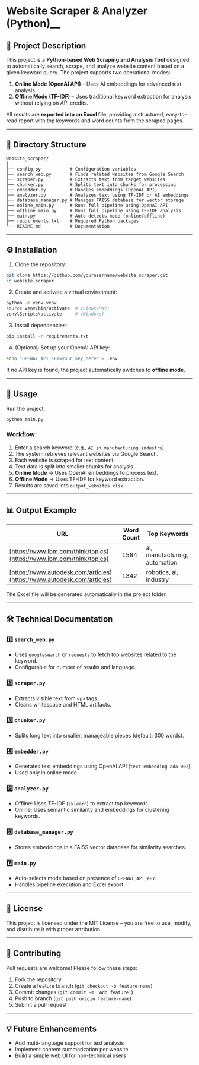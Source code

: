 # Website Scraper & Analyzer (Python)__

## 📌 Project Description

This project is a **Python-based Web Scraping and Analysis Tool** designed to automatically search, scrape, and analyze website content based on a given keyword query. The project supports two operational modes:

1. **Online Mode (OpenAI API)** – Uses AI embeddings for advanced text analysis.
2. **Offline Mode (TF-IDF)** – Uses traditional keyword extraction for analysis without relying on API credits.

All results are **exported into an Excel file**, providing a structured, easy-to-read report with top keywords and word counts from the scraped pages.

---

## 📂 Directory Structure

```
website_scraper/
│
├── config.py           # Configuration variables
├── search_web.py       # Finds related websites from Google Search
├── scraper.py          # Extracts text from target websites
├── chunker.py          # Splits text into chunks for processing
├── embedder.py         # Handles embeddings (OpenAI API)
├── analyzer.py         # Analyzes text using TF-IDF or AI embeddings
├── database_manager.py # Manages FAISS database for vector storage
├── online_main.py      # Runs full pipeline using OpenAI API
├── offline_main.py     # Runs full pipeline using TF-IDF analysis
├── main.py             # Auto-detects mode (online/offline)
├── requirements.txt    # Required Python packages
└── README.md           # Documentation
```

---

## ⚙️ Installation

1. Clone the repository:

```bash
git clone https://github.com/yourusername/website_scraper.git
cd website_scraper
```

2. Create and activate a virtual environment:

```bash
python -m venv venv
source venv/bin/activate  # (Linux/Mac)
venv\Scripts\activate     # (Windows)
```

3. Install dependencies:

```bash
pip install -r requirements.txt
```

4. (Optional) Set up your OpenAI API key:

```bash
echo "OPENAI_API_KEY=your_key_here" > .env
```

If no API key is found, the project automatically switches to **offline mode**.

---

## 🚀 Usage

Run the project:

```bash
python main.py
```

### Workflow:

1. Enter a search keyword (e.g., `AI in manufacturing industry`).
2. The system retrieves relevant websites via Google Search.
3. Each website is scraped for text content.
4. Text data is split into smaller chunks for analysis.
5. **Online Mode** → Uses OpenAI embeddings to process text.
6. **Offline Mode** → Uses TF-IDF for keyword extraction.
7. Results are saved into `output_websites.xlsx`.

---

## 📊 Output Example

| URL                                                                    | Word Count | Top Keywords                  |
| ---------------------------------------------------------------------- | ---------- | ----------------------------- |
| [https://www.ibm.com/think/topics](https://www.ibm.com/think/topics)   | 1584       | ai, manufacturing, automation |
| [https://www.autodesk.com/articles](https://www.autodesk.com/articles) | 1342       | robotics, ai, industry        |

The Excel file will be generated automatically in the project folder.

---

## 🛠 Technical Documentation

### 1️⃣ `search_web.py`

* Uses `googlesearch` or `requests` to fetch top websites related to the keyword.
* Configurable for number of results and language.

### 2️⃣ `scraper.py`

* Extracts visible text from `<p>` tags.
* Cleans whitespace and HTML artifacts.

### 3️⃣ `chunker.py`

* Splits long text into smaller, manageable pieces (default: 300 words).

### 4️⃣ `embedder.py`

* Generates text embeddings using OpenAI API (`text-embedding-ada-002`).
* Used only in online mode.

### 5️⃣ `analyzer.py`

* Offline: Uses TF-IDF (`sklearn`) to extract top keywords.
* Online: Uses semantic similarity and embeddings for clustering keywords.

### 6️⃣ `database_manager.py`

* Stores embeddings in a FAISS vector database for similarity searches.

### 7️⃣ `main.py`

* Auto-selects mode based on presence of `OPENAI_API_KEY`.
* Handles pipeline execution and Excel export.

---

## 📜 License

This project is licensed under the MIT License – you are free to use, modify, and distribute it with proper attribution.

---

## 🤝 Contributing

Pull requests are welcome! Please follow these steps:

1. Fork the repository
2. Create a feature branch (`git checkout -b feature-name`)
3. Commit changes (`git commit -m 'Add feature'`)
4. Push to branch (`git push origin feature-name`)
5. Submit a pull request

---

## 💡 Future Enhancements

* Add multi-language support for text analysis
* Implement content summarization per website
* Build a simple web UI for non-technical users
